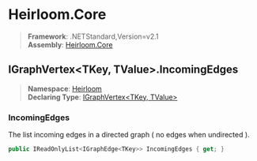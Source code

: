 # Heirloom.Core

> **Framework**: .NETStandard,Version=v2.1  
> **Assembly**: [Heirloom.Core][0]  

## IGraphVertex\<TKey, TValue>.IncomingEdges

> **Namespace**: [Heirloom][0]  
> **Declaring Type**: [IGraphVertex\<TKey, TValue>][1]  

### IncomingEdges

The list incoming edges in a directed graph ( no edges when undirected ).

```cs
public IReadOnlyList<IGraphEdge<TKey>> IncomingEdges { get; }
```

[0]: ../../../Heirloom.Core.md
[1]: ../IGraphVertex[TKey,TValue].md
